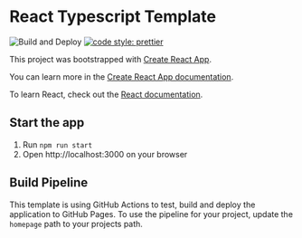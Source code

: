 # React Typescript Template

![Build and Deploy](https://github.com/sbstnkng/react-typescript-template/workflows/Build%20and%20Deploy/badge.svg)
[![code style: prettier](https://img.shields.io/badge/code_style-prettier-ff69b4.svg?style=flat)](https://github.com/prettier/prettier)

This project was bootstrapped with [Create React App](https://github.com/facebook/create-react-app).

You can learn more in the [Create React App documentation](https://facebook.github.io/create-react-app/docs/getting-started).

To learn React, check out the [React documentation](https://reactjs.org/).

## Start the app

1. Run `npm run start`
2. Open http://localhost:3000 on your browser

## Build Pipeline

This template is using GitHub Actions to test, build and deploy the application to GitHub Pages.
To use the pipeline for your project, update the `homepage` path to your projects path.
